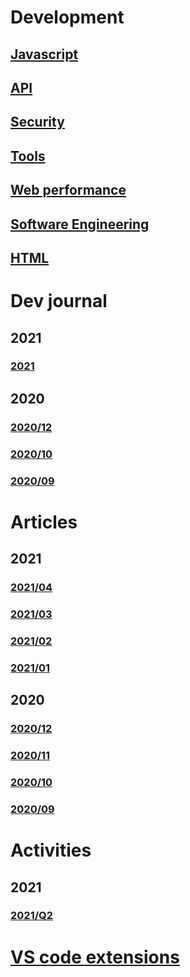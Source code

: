 # Development

## [Javascript](_posts/dev/2021-05-03-javascript.md)

## [API](_posts/dev/2021-05-04-api.md)

## [Security](_posts/dev/2021-05-05-security.md)

## [Tools](_posts/dev/2021-05-05-tools.md)

## [Web performance](_posts/dev/2021-05-09-web-performance.md)

## [Software Engineering](_posts/dev/2021-05-12-software-engineering.md)

## [HTML](_posts/dev/2021-05-14-html.md)

# Dev journal

## 2021

### [2021](./_posts/dev/2021-02-04-dev-2021-02.md)

## 2020

### [2020/12](./_posts/dev/2020-12-02-dev-2020-12.md)

### [2020/10](./_posts/dev/2020-10-05-dev-2020-10.md)

### [2020/09](./_posts/dev/2020-09-21-dev-2020-09.md)

# Articles

## 2021

### [2021/04](./_posts/articles/2021-03-31-articles-2021-04.md)

### [2021/03](./_posts/articles/2021-03-01-articles-2021-03.md)

### [2021/02](./_posts/articles/2021-02-02-articles-2021-02.md)

### [2021/01](./_posts/articles/2021-01-03-articles-2021-01.md)

## 2020

### [2020/12](./_posts/articles/2020-12-01-articles-2020-12.md)

### [2020/11](./_posts/articles/2020-11-01-articles-2020-11.md)

### [2020/10](./_posts/articles/2020-10-04-articles-2020-10.md)

### [2020/09](./_posts/articles/2020-09-21-articles-2020-09.md)

# Activities

## 2021

### [2021/Q2](./_posts/activities/2021-04-05-activities-2021-04.md)

# [VS code extensions](vs-code-extensions.md)
